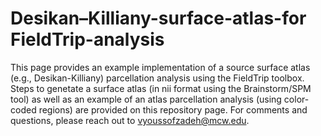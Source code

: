 # Desikan–Killiany-surface-atlas-for FieldTrip-analysis
This page provides an example implementation of a source surface atlas (e.g., Desikan-Killiany) parcellation analysis using the FieldTrip toolbox. Steps to genetate a surface atlas (in nii format using the Brainstorm/SPM tool) as well as an example of an atlas parcellation analysis (using color-coded regions) are provided on this repository page. For comments and questions, please reach out to vyoussofzadeh@mcw.edu.
